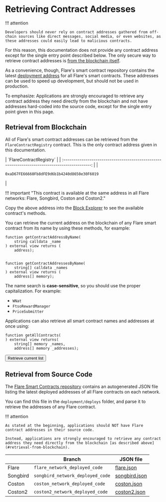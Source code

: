 # Retrieving Contract Addresses

!!! attention

    Developers should never rely on contract addresses gathered from off-chain sources like direct messages, social media, or even websites, as these addresses could easily lead to malicious contracts.

For this reason, this documentation does not provide any contract address except for the single entry point described below.
The only secure way to retrieve contract addresses is [from the blockchain itself](#retrieval-from-blockchain).

As a convenience, though, Flare's smart contract repository contains the latest [deployment address](#retrieval-from-source-code) for all Flare's smart contracts.
These addresses can be used to speed up development, but should not be used in production.

To emphasize: Applications are strongly encouraged to retrieve any contract address they need directly from the blockchain and not have addresses hard-coded into the source code, except for the single entry point given in this page.

## Retrieval from Blockchain

All of Flare's smart contract addresses can be retrieved from the `FlareContractRegistry` contract.
This is the only contract address given in this documentation.

<div class="important-table" markdown>
|                                    `FlareContractRegistry`                                     |
| :--------------------------------------------------------------------------------------------: |
| <pre><code style="padding-right: 3em;">0xaD67FE66660Fb8dFE9d6b1b4240d8650e30F6019</code></pre> |
</div>

!!! important "This contract is available at the same address in all Flare networks: Flare, Songbird, Coston and Coston2."

Copy the above address into the [Block Explorer](../../user/block-explorers/index.md) to see the available contract's methods.

You can retrieve the current address on the blockchain of any Flare smart contract from its name by using these methods, for example:

```solidity
function getContractAddressByName(
    string calldata _name
) external view returns (
    address);


function getContractAddressesByName(
    string[] calldata _names
) external view returns (
    address[] memory);
```

The name search is **case-sensitive**, so you should use the proper capitalization.
For example:

* `WNat`
* `FtsoRewardManager`
* `PriceSubmitter`

Applications can also retrieve all smart contract names and addresses at once using:

```solidity
function getAllContracts(
) external view returns(
    string[] memory _names,
    address[] memory _addresses);
```

<button class="md-button" id="contract-list-button">Retrieve current list</button>
<div id="contract-list-results"></div>

## Retrieval from Source Code

The [Flare Smart Contracts repository](https://gitlab.com/flarenetwork/flare-smart-contracts) contains an autogenerated JSON file listing the latest deployed addresses of all Flare contracts on each network.

You can find this file in the `deployment/deploys` folder, and parse it to retrieve the addresses of any Flare contract.

!!! attention

    As stated at the beginning, applications should NOT have Flare contract addresses in their source code.

    Instead, applications are strongly encouraged to retrieve any contract address they need directly from the blockchain [as described above](#retrieval-from-blockchain).

|          | Branch                           | JSON file               |
| -------- | -------------------------------- | ----------------------- |
| Flare    | `flare_network_deployed_code`    | [flare.json][f-json]    |
| Songbird | `songbird_network_deployed_code` | [songbird.json][s-json] |
| Coston   | `coston_network_deployed_code`   | [coston.json][c-json]   |
| Coston2  | `coston2_network_deployed_code`  | [coston2.json][c2-json] |

[f-json]: https://gitlab.com/flarenetwork/flare-smart-contracts/-/blob/flare_network_deployed_code/deployment/deploys/flare.json
[s-json]: https://gitlab.com/flarenetwork/flare-smart-contracts/-/blob/songbird_network_deployed_code/deployment/deploys/songbird.json
[c-json]: https://gitlab.com/flarenetwork/flare-smart-contracts/-/blob/coston_network_deployed_code/deployment/deploys/coston.json
[c2-json]: https://gitlab.com/flarenetwork/flare-smart-contracts/-/blob/coston2_network_deployed_code/deployment/deploys/coston2.json

<script type="module">
    const button = document.getElementById("contract-list-button");
    const list = document.getElementById("contract-list-results");
    button.addEventListener("click", (e) => {
        e.preventDefault();
        button.style.display = "none";
        list.innerHTML = "Retrieving...";
        import("/assets/javascripts/ethers-5.2.esm.min.js").then(ethers => {
            const provider = new ethers.providers.JsonRpcProvider("https://flare-api.flare.network/ext/C/rpc");
            const flareContractRegistry = new ethers.Contract(
                "0xaD67FE66660Fb8dFE9d6b1b4240d8650e30F6019",
                ["function getAllContracts() external view returns(string[] memory, address[] memory)"],
                provider);
            const res = flareContractRegistry.getAllContracts().then(res => {
                list.innerHTML = "Current smart contract list:";
                var ul=document.createElement('ul');
                for (var i = 0; i < res[0].length; ++i) {
                    var li = document.createElement('li');
                    li.innerHTML = `<code>${res[0][i]}</code>`;
                    ul.appendChild(li);
                }
                list.appendChild(ul);
            });
        });
    });
</script>
